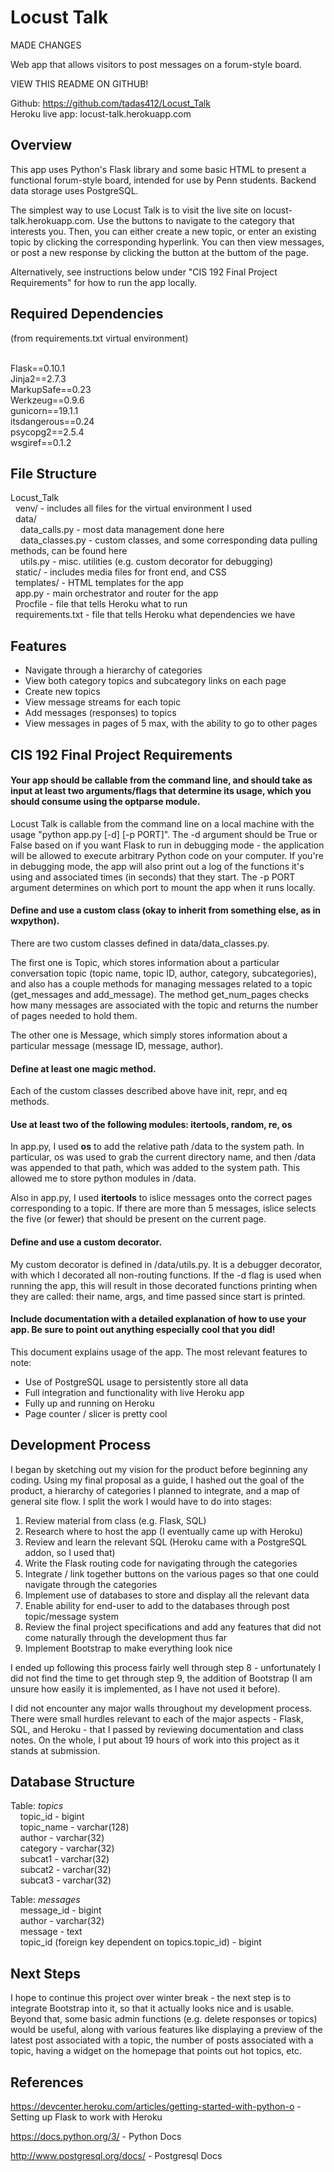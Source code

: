 Locust Talk
========

MADE CHANGES

Web app that allows visitors to post messages on a forum-style board.

VIEW THIS README ON GITHUB!

Github: https://github.com/tadas412/Locust_Talk <br>
Heroku live app: locust-talk.herokuapp.com

<h2> Overview </h2>

This app uses Python's Flask library and some basic HTML to present a functional forum-style board, intended for use by Penn students. Backend data storage uses PostgreSQL. 

The simplest way to use Locust Talk is to visit the live site on locust-talk.herokuapp.com. Use the buttons to navigate to the category that interests you. Then, you can either create a new topic, or enter an existing topic by clicking the corresponding hyperlink. You can then view messages, or post a new response by clicking the button at the buttom of the page. 

Alternatively, see instructions below under "CIS 192 Final Project Requirements" for how to run the app locally.

<h2> Required Dependencies </h2>

(from requirements.txt virtual environment) <br> <br>

Flask==0.10.1 <br>
Jinja2==2.7.3 <br>
MarkupSafe==0.23 <br>
Werkzeug==0.9.6 <br>
gunicorn==19.1.1 <br>
itsdangerous==0.24 <br>
psycopg2==2.5.4 <br>
wsgiref==0.1.2 <br>

<h2> File Structure </h2>

Locust_Talk <br>
&nbsp;&nbsp;venv/ - includes all files for the virtual environment I used <br>
&nbsp;&nbsp;data/ <br>
&nbsp;&nbsp;&nbsp;&nbsp;data_calls.py - most data management done here <br>
&nbsp;&nbsp;&nbsp;&nbsp;data_classes.py - custom classes, and some corresponding data pulling methods, can be found here <br>
&nbsp;&nbsp;&nbsp;&nbsp;utils.py - misc. utilities (e.g. custom decorator for debugging) <br>
&nbsp;&nbsp;static/ - includes media files for front end, and CSS <br>
&nbsp;&nbsp;templates/ - HTML templates for the app <br>
&nbsp;&nbsp;app.py - main orchestrator and router for the app <br>
&nbsp;&nbsp;Procfile - file that tells Heroku what to run <br>
&nbsp;&nbsp;requirements.txt - file that tells Heroku what dependencies we have <br>


<h2> Features </h2>

<ul>
	<li> Navigate through a hierarchy of categories </li>
	<li> View both category topics and subcategory links on each page </li>
	<li> Create new topics </li>
	<li> View message streams for each topic </li>
	<li> Add messages (responses) to topics </li>
	<li> View messages in pages of 5 max, with the ability to go to other pages </li>
</ul>

<h2> CIS 192 Final Project Requirements </h2>

<h4> Your app should be callable from the command line, and should take as input at least two arguments/flags that determine its usage, which you should consume using the optparse module. </h4>

Locust Talk is callable from the command line on a local machine with the usage "python app.py [-d] [-p PORT]". The -d argument should be True or False based on if you want Flask to run in debugging mode - the application will be allowed to execute arbitrary Python code on your computer. If you're in debugging mode, the app will also print out a log of the functions it's using and associated times (in seconds) that they start. The -p PORT argument determines on which port to mount the app when it runs locally.


<h4> Define and use a custom class (okay to inherit from something else, as in wxpython). </h4>

There are two custom classes defined in data/data_classes.py. 

The first one is Topic, which stores information about a particular conversation topic (topic name, topic ID, author, category, subcategories), and also has a couple methods for managing messages related to a topic (get_messages and add_message). The method get_num_pages checks how many messages are associated with the topic and returns the number of pages needed to hold them.

The other one is Message, which simply stores information about a particular message (message ID, message, author).

<h4> Define at least one magic method. </h4>

Each of the custom classes described above have init, repr, and eq methods. 

<h4> Use at least two of the following modules: itertools, random, re, os </h4>

In app.py, I used <b>os</b> to add the relative path /data to the system path. In particular, os was used to grab the current directory name, and then /data was appended to that path, which was added to the system path. This allowed me to store python modules in /data. 

Also in app.py, I used <b>itertools</b> to islice messages onto the correct pages corresponding to a topic. If there are more than 5 messages, islice selects the five (or fewer) that should be present on the current page.

<h4> Define and use a custom decorator. </h4>

My custom decorator is defined in /data/utils.py. It is a debugger decorator, with which I decorated all non-routing functions. If the -d flag is used when running the app, this will result in those decorated functions printing when they are called: their name, args, and time passed since start is printed. 


<h4> Include documentation with a detailed explanation of how to use your app. Be sure to point out anything especially cool that you did! </h4>

This document explains usage of the app. The most relevant features to note:

<ul>
	<li>Use of PostgreSQL usage to persistently store all data
	<li>Full integration and functionality with live Heroku app
	<li>Fully up and running on Heroku
	<li>Page counter / slicer is pretty cool
</ul>


<h2> Development Process </h2>

I began by sketching out my vision for the product before beginning any coding. Using my final proposal as a guide, I hashed out the goal of the product, a hierarchy of categories I planned to integrate, and a map of general site flow. I split the work I would have to do into stages:

1) Review material from class (e.g. Flask, SQL) <br>
2) Research where to host the app (I eventually came up with Heroku) <br>
3) Review and learn the relevant SQL (Heroku came with a PostgreSQL addon, so I used that) <br>
4) Write the Flask routing code for navigating through the categories <br>
5) Integrate / link together buttons on the various pages so that one could navigate through the categories <br>
6) Implement use of databases to store and display all the relevant data <br>
7) Enable ability for end-user to add to the databases through post topic/message system <br>
8) Review the final project specifications and add any features that did not come naturally through the development thus far <br>
9) Implement Bootstrap to make everything look nice <br>

I ended up following this process fairly well through step 8 - unfortunately I did not find the time to get through step 9, the addition of Bootstrap (I am unsure how easily it is implemented, as I have not used it before). 

I did not encounter any major walls throughout my development process. There were small hurdles relevant to each of the major aspects - Flask, SQL, and Heroku - that I passed by reviewing documentation and class notes. On the whole, I put about 19 hours of work into this project as it stands at submission.

<h2> Database Structure </h2>


Table: <i>topics</i> <br>
&nbsp;&nbsp;&nbsp;&nbsp;topic_id - bigint<br>
&nbsp;&nbsp;&nbsp;&nbsp;topic_name - varchar(128)<br>
&nbsp;&nbsp;&nbsp;&nbsp;author - varchar(32)<br>
&nbsp;&nbsp;&nbsp;&nbsp;category - varchar(32)<br>
&nbsp;&nbsp;&nbsp;&nbsp;subcat1 - varchar(32)<br>
&nbsp;&nbsp;&nbsp;&nbsp;subcat2 - varchar(32)<br>
&nbsp;&nbsp;&nbsp;&nbsp;subcat3 - varchar(32)<br>


Table: <i>messages</i> <br>
&nbsp;&nbsp;&nbsp;&nbsp;message_id - bigint<br>
&nbsp;&nbsp;&nbsp;&nbsp;author - varchar(32) <br>
&nbsp;&nbsp;&nbsp;&nbsp;message - text<br>
&nbsp;&nbsp;&nbsp;&nbsp;topic_id (foreign key dependent on topics.topic_id) - bigint<br>


<h2> Next Steps </h2>

I hope to continue this project over winter break - the next step is to integrate Bootstrap into it, so that it actually looks nice and is usable. Beyond that, some basic admin functions (e.g. delete responses or topics) would be useful, along with various features like displaying a preview of the latest post associated with a topic, the number of posts associated with a topic, having a widget on the homepage that points out hot topics, etc.


<h2> References </h2>

https://devcenter.heroku.com/articles/getting-started-with-python-o - Setting up Flask to work with Heroku

https://docs.python.org/3/ - Python Docs

http://www.postgresql.org/docs/ - Postgresql Docs
